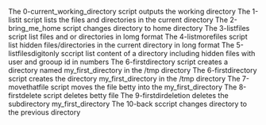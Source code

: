  The 0-current_working_directory script outputs the working directory
The 1-listit script lists the files and directories in the current directory
The 2-bring_me_home script changes directory to home directory
The 3-listfiles script list files and or directories in lomg format
The 4-listmorefiles script list hidden files/directories in the current directory in long format
The 5-listfilesdigitonly sccript list content of a directory including hidden files with user and grooup id in numbers 
The 6-firstdirectory script creates a directory named my_first_directory in the /tmp directory
The 6-firstdirectory script creates the directory my_first_directory in the /tmp directory
The 7-movethatfile script moves the file betty into the my_first_directory
The 8-firstdelete script deletes betty file
The 9-firstdirdeletion deletes the subdirectory my_first_directory
The 10-back sccript changes directory to the previous directory
